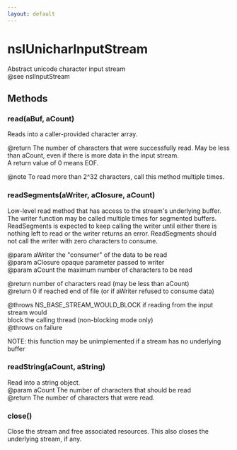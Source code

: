 ```yaml
---
layout: default
---
```


# nsIUnicharInputStream #
  
Abstract unicode character input stream  
@see nsIInputStream  
  

## Methods ##

### read(aBuf, aCount) ###
  
Reads into a caller-provided character array.  
  
@return The number of characters that were successfully read. May be less  
        than aCount, even if there is more data in the input stream.  
        A return value of 0 means EOF.  
  
@note To read more than 2^32 characters, call this method multiple times.  
  

### readSegments(aWriter, aClosure, aCount) ###
  
Low-level read method that has access to the stream's underlying buffer.  
The writer function may be called multiple times for segmented buffers.  
ReadSegments is expected to keep calling the writer until either there is  
nothing left to read or the writer returns an error.  ReadSegments should  
not call the writer with zero characters to consume.  
  
@param aWriter the "consumer" of the data to be read  
@param aClosure opaque parameter passed to writer   
@param aCount the maximum number of characters to be read  
  
@return number of characters read (may be less than aCount)  
@return 0 if reached end of file (or if aWriter refused to consume data)  
  
@throws NS_BASE_STREAM_WOULD_BLOCK if reading from the input stream would  
  block the calling thread (non-blocking mode only)  
@throws <other-error> on failure  
  
NOTE: this function may be unimplemented if a stream has no underlying  
buffer  
  

### readString(aCount, aString) ###
  
Read into a string object.  
@param aCount The number of characters that should be read  
@return The number of characters that were read.  
  

### close() ###
  
Close the stream and free associated resources. This also closes the  
underlying stream, if any.  
  
